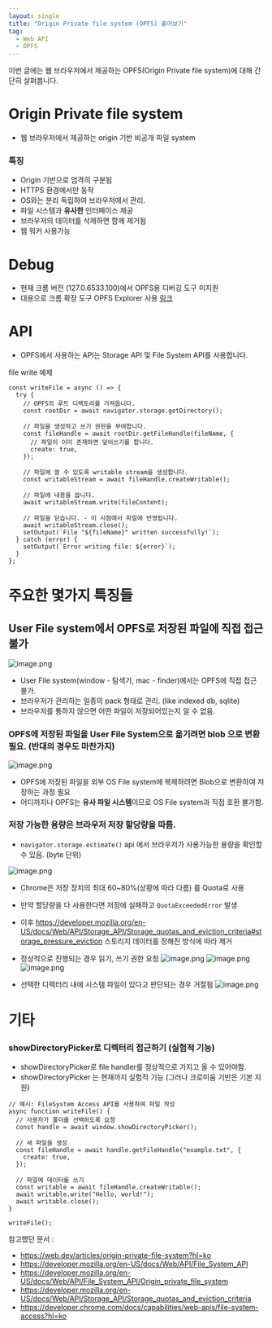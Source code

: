 ```yaml
---
layout: single
title: "Origin Private file system (OPFS) 훑어보기"
tag:
  - Web API
  - OPFS
---
```


이번 글에는 웹 브라우저에서 제공하는 OPFS(Origin Private file system)에 대해 간단히 살펴봅니다.

# Origin Private file system

- 웹 브라우저에서 제공하는 origin 기반 비공개 파일 system

### **특징**

- Origin 기반으로 엄격히 구분됨
- HTTPS 환경에서만 동작
- OS와는 분리 독립하여 브라우저에서 관리.
- 파일 시스템과 **유사한** 인터페이스 제공
- 브라우저의 데이터를 삭제하면 함께 제거됨
- 웹 워커 사용가능

# Debug

- 현재 크롬 버전 (127.0.6533.100)에서 OPFS용 디버깅 도구 미지원
- 대용으로 크롬 확장 도구 OPFS Explorer 사용 [링크](https://chromewebstore.google.com/detail/acndjpgkpaclldomagafnognkcgjignd)

# API

- OPFS에서 사용하는 API는 Storage API 및 File System API를 사용합니다.

file write 예제

```tsx
const writeFile = async () => {
  try {
    // OPFS의 루트 디렉토리를 가져옵니다.
    const rootDir = await navigator.storage.getDirectory();

    // 파일을 생성하고 쓰기 권한을 부여합니다.
    const fileHandle = await rootDir.getFileHandle(fileName, {
      // 파일이 이미 존재하면 덮어쓰기를 합니다.
      create: true,
    });

    // 파일에 쓸 수 있도록 writable stream을 생성합니다.
    const writableStream = await fileHandle.createWritable();

    // 파일에 내용을 씁니다.
    await writableStream.write(fileContent);

    // 파일을 닫습니다. - 이 시점에서 파일에 반영됩니다.
    await writableStream.close();
    setOutput(`File "${fileName}" written successfully!`);
  } catch (error) {
    setOutput(`Error writing file: ${error}`);
  }
};
```

# 주요한 몇가지 특징들

## User File system에서 OPFS로 저장된 파일에 직접 접근 불가

![image.png](https://raw.githubusercontent.com/momoci99/momoci99.github.io/refs/heads/master/assets/img/2024-01-09-OPSF/image.png)

- User File system(window - 탐색기, mac - finder)에서는 OPFS에 직접 접근 불가.
- 브라우저가 관리하는 일종의 pack 형태로 관리. (like indexed db, sqlite)
- 브라우저를 통하지 않으면 어떤 파일이 저장되어있는지 알 수 없음.

### OPFS에 저장된 파일을 User File System으로 옮기려면 blob 으로 변환 필요. (반대의 경우도 마찬가지)

![image.png](https://raw.githubusercontent.com/momoci99/momoci99.github.io/refs/heads/master/assets/img/2024-01-09-OPSF/image%201.png)

- OPFS에 저장된 파일을 외부 OS File system에 복제하려면 Blob으로 변환하여 저장하는 과정 필요
- 어디까지나 OPFS는 **유사 파일 시스템**이므로 OS File system과 직접 호환 불가함.

### 저장 가능한 용량은 브라우저 저장 할당량을 따름.

- `navigator.storage.estimate()` api 에서 브라우저가 사용가능한 용량을 확인할 수 있음. (byte 단위)

![image.png](https://raw.githubusercontent.com/momoci99/momoci99.github.io/refs/heads/master/assets/img/2024-01-09-OPSF/image%202.png)

- Chrome은 저장 장치의 최대 60~80%(상황에 따라 다름) 를 Quota로 사용
- 만약 할당량을 다 사용한다면 저장에 실패하고 `QuotaExceededError` 발생
- 이후 https://developer.mozilla.org/en-US/docs/Web/API/Storage_API/Storage_quotas_and_eviction_criteria#storage_pressure_eviction 스토리지 데이터를 정해진 방식에 따라 제거

- 정상적으로 진행되는 경우 읽기, 쓰기 권한 요청
  ![image.png](https://raw.githubusercontent.com/momoci99/momoci99.github.io/refs/heads/master/assets/img/2024-01-09-OPSF/image%203.png)
  ![image.png](https://raw.githubusercontent.com/momoci99/momoci99.github.io/refs/heads/master/assets/img/2024-01-09-OPSF/image%204.png)
  ![image.png](https://raw.githubusercontent.com/momoci99/momoci99.github.io/refs/heads/master/assets/img/2024-01-09-OPSF/image%205.png)
- 선택한 디렉터리 내에 시스템 파일이 있다고 판단되는 경우 거절됨
  ![image.png](https://raw.githubusercontent.com/momoci99/momoci99.github.io/refs/heads/master/assets/img/2024-01-09-OPSF/image%206.png)

# 기타

### showDirectoryPicker로 디렉터리 접근하기 (실험적 기능)

- showDirectoryPicker로 file handler를 정상적으로 가지고 올 수 있어야함.
- showDirectoryPicker 는 현재까지 실험적 기능 (그러나 크로미움 기반은 기본 지원)

```tsx
// 예시: FileSystem Access API를 사용하여 파일 작성
async function writeFile() {
  // 사용자가 폴더를 선택하도록 요청
  const handle = await window.showDirectoryPicker();

  // 새 파일을 생성
  const fileHandle = await handle.getFileHandle("example.txt", {
    create: true,
  });

  // 파일에 데이터를 쓰기
  const writable = await fileHandle.createWritable();
  await writable.write("Hello, world!");
  await writable.close();
}

writeFile();
```

참고했던 문서 :

- https://web.dev/articles/origin-private-file-system?hl=ko
- https://developer.mozilla.org/en-US/docs/Web/API/File_System_API
- https://developer.mozilla.org/en-US/docs/Web/API/File_System_API/Origin_private_file_system
- https://developer.mozilla.org/en-US/docs/Web/API/Storage_API/Storage_quotas_and_eviction_criteria
- https://developer.chrome.com/docs/capabilities/web-apis/file-system-access?hl=ko
